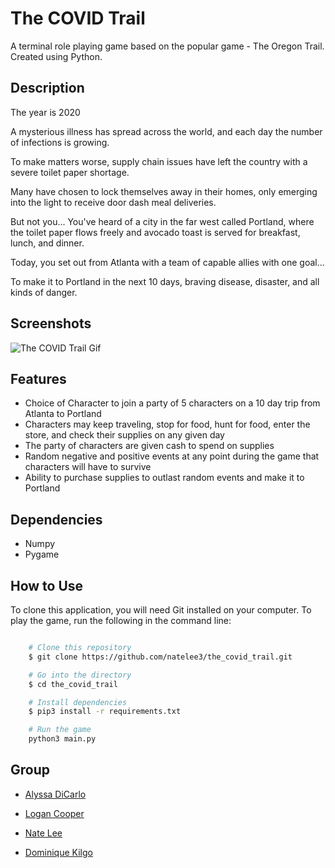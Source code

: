 # The COVID Trail
A terminal role playing game based on the popular game - The Oregon Trail. Created using Python.

## Description
The year is 2020       

A mysterious illness has spread across the world, and each day the number of infections is growing.

To make matters worse, supply chain issues have left the country with a severe toilet paper shortage. 

Many have chosen to lock themselves away in their homes, only emerging into the light to receive door dash meal deliveries.

But not you... You've heard of a city in the far west called Portland, where the toilet paper flows freely and avocado toast is served for breakfast, lunch, and dinner.

Today, you set out from Atlanta with a team of capable allies with one goal...

To make it to Portland in the next 10 days, braving disease, disaster, and all kinds of danger.

 
## Screenshots
![The COVID Trail Gif](https://github.com/natelee3/the_covid_trail/blob/readme/covid_trail_gif.gif)

## Features
- Choice of Character to join a party of 5 characters on a 10 day trip from Atlanta to Portland
- Characters may keep traveling, stop for food, hunt for food, enter the store, and check their supplies on any given day
- The party of characters are given cash to spend on supplies
- Random negative and positive events at any point during the game that characters will have to survive
- Ability to purchase supplies to outlast random events and make it to Portland

## Dependencies
- Numpy
- Pygame

## How to Use
To clone this application, you will need Git installed on your computer. To play the game, run the following in the command line:

```bash

    # Clone this repository
    $ git clone https://github.com/natelee3/the_covid_trail.git

    # Go into the directory
    $ cd the_covid_trail

    # Install dependencies
    $ pip3 install -r requirements.txt

    # Run the game
    python3 main.py

```

## Group

- <a href="https://github.com/alyssadicarlo">Alyssa DiCarlo</a>

- <a href="https://github.com/logancooper">Logan Cooper</a>

- <a href="https://github.com/natelee3">Nate Lee</a>

- <a href="https://github.com/Tech-Sailor">Dominique Kilgo</a>